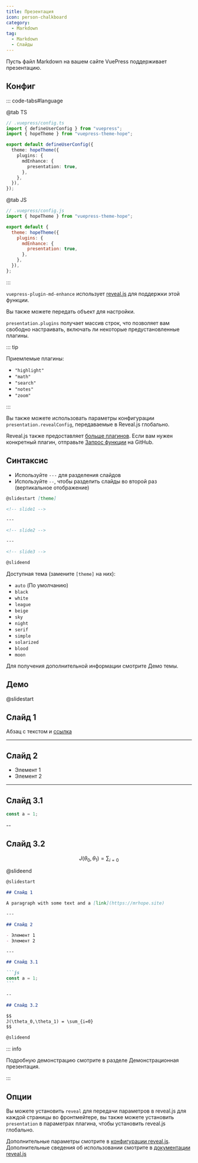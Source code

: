 ```yaml
---
title: Презентация
icon: person-chalkboard
category:
  - Markdown
tag:
  - Markdown
  - Слайды
---
```


Пусть файл Markdown на вашем сайте VuePress поддерживает презентацию.

<!-- more -->

<!--lint disable no-duplicate-headings-->

## Конфиг

::: code-tabs#language

@tab TS

```ts {8-10}
// .vuepress/config.ts
import { defineUserConfig } from "vuepress";
import { hopeTheme } from "vuepress-theme-hope";

export default defineUserConfig({
  theme: hopeTheme({
    plugins: {
      mdEnhance: {
        presentation: true,
      },
    },
  }),
});
```

@tab JS

```js {7-9}
// .vuepress/config.js
import { hopeTheme } from "vuepress-theme-hope";

export default {
  theme: hopeTheme({
    plugins: {
      mdEnhance: {
        presentation: true,
      },
    },
  }),
};
```

:::

`vuepress-plugin-md-enhance` использует [reveal.js](https://revealjs.com/) для поддержки этой функции.

Вы также можете передать объект для настройки.

`presentation.plugins` получает массив строк, что позволяет вам свободно настраивать, включать ли некоторые предустановленные плагины.

::: tip

Приемлемые плагины:

- `"highlight"`
- `"math"`
- `"search"`
- `"notes"`
- `"zoom"`

:::

Вы также можете использовать параметры конфигурации `presentation.revealConfig`, передаваемые в Reveal.js глобально.

Reveal.js также предоставляет [больше плагинов](https://github.com/hakimel/reveal.js/wiki/Plugins,-Tools-and-Hardware). Если вам нужен конкретный плагин, отправьте [Запрос функции](https://github.com/vuepress-theme-hope/vuepress-theme-hope/issues/new?assignees=Mister-Hope&labels=enhancement&template=feature_request.md&title=%5BFeature+Request%5D) на GitHub.

## Синтаксис

- Используйте `---` для разделения слайдов
- Используйте `--`, чтобы разделить слайды во второй раз (вертикальное отображение)

```md
@slidestart [theme]

<!-- slide1 -->

---

<!-- slide2 -->

---

<!-- slide3 -->

@slideend
```

Доступная тема (замените `[theme]` на них):

- `auto` (По умолчанию)
- `black`
- `white`
- `league`
- `beige`
- `sky`
- `night`
- `serif`
- `simple`
- `solarized`
- `blood`
- `moon`

Для получения дополнительной информации смотрите <ProjectLink name="md-enhance" path="/guide/presentation/themes.html">Демо темы</ProjectLink>.

## Демо

@slidestart

## Слайд 1

Абзац с текстом и [ссылка](https://mrhope.site)

---

## Слайд 2

- Элемент 1
- Элемент 2

---

## Слайд 3.1

```js
const a = 1;
```

--

## Слайд 3.2

$$
J(\theta_0,\theta_1) = \sum_{i=0}
$$

@slideend

````md
@slidestart

## Слайд 1

A paragraph with some text and a [link](https://mrhope.site)

---

## Слайд 2

- Элемент 1
- Элемент 2

---

## Слайд 3.1

```js
const a = 1;
```

--

## Слайд 3.2

$$
J(\theta_0,\theta_1) = \sum_{i=0}
$$

@slideend
````

::: info

Подробную демонстрацию смотрите в разделе <ProjectLink name="md-enhance" path="/guide/presentation/demo.html">Демонстрационная презентация</ProjectLink>.

:::

## Опции

Вы можете установить `reveal` для передачи параметров в reveal.js для каждой страницы во фронтмейтере, вы также можете установить `presentation` в параметрах плагина, чтобы установить reveal.js глобально.

Дополнительные параметры смотрите в [конфигурации reveal.js](https://revealjs.com/config/). Дополнительные сведения об использовании смотрите в [документации reveal.js](https://revealjs.com/)
